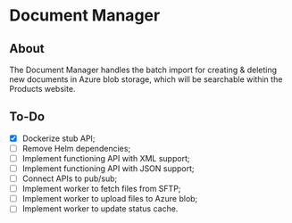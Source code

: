 # Document Manager

## About

The Document Manager handles the batch import for creating & deleting
new documents in Azure blob storage, which will be searchable within
the Products website.

## To-Do

- [x] Dockerize stub API;
- [ ] Remove Helm dependencies;
- [ ] Implement functioning API with XML support;
- [ ] Implement functioning API with JSON support;
- [ ] Connect APIs to pub/sub;
- [ ] Implement worker to fetch files from SFTP;
- [ ] Implement worker to upload files to Azure blob;
- [ ] Implement worker to update status cache.
